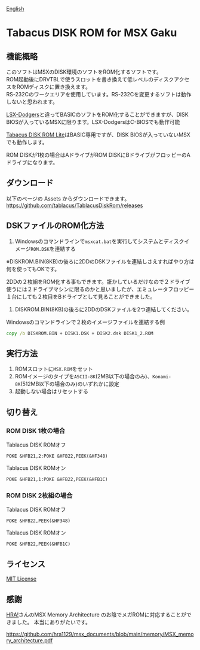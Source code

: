 [English](https://github.com/tablacus/TablacusDiskRom/blob/main/README_EN.MD)

# Tabacus DISK ROM for MSX Gaku

## 機能概略

このソフトはMSXのDISK環境のソフトをROM化するソフトです。  
ROM起動後にDRVTBLで使うスロットを書き換えて低レベルのディスクアクセスをROMディスクに置き換えます。  
RS-232Cのワークエリアを使用しています。RS-232Cを変更するソフトは動作しないと思われます。

[LSX-Dodgers](https://github.com/tablacus/LSX-Dodgers)と違ってBASICのソフトをROM化することができますが、DISK BIOSが入っているMSXに限ります。LSX-DodgersはC-BIOSでも動作可能

[Tabacus DISK ROM Lite](https://github.com/tablacus/TablacusDiskRomLite)はBASIC専用ですが、DISK BIOSが入っていないMSXでも動作します。

ROM DISKが1枚の場合はAドライブがROM DISKにBドライブがフロッピーのAドライブになります。

## ダウンロード

以下のページの Assets からダウンロードできます。  
https://github.com/tablacus/TablacusDiskRom/releases

## DSKファイルのROM化方法

1. Windowsのコマンドラインで`msxcat.bat`を実行してシステムとディスクイメージ`ROM.DSK`を連結する

※DISKROM.BIN(8KB)の後ろに2DDのDSKファイルを連結しさえすればやり方は何を使ってもOKです。

2DDの２枚組をROM化する事もできます。誑かしているだけなので２ドライブ使うには２ドライブマシンに限るのかと思いましたが、エミュレータフロッピー１台にしても２枚目をBドライブとして見ることができました。

1. DISKROM.BIN(8KB)の後ろに2DDのDSKファイルを2つ連結してください。

Windowsのコマンドラインで２枚のイメージファイルを連結する例
```bat
copy /b DISKROM.BIN + DISK1.DSK + DISK2.dsk DISK1_2.ROM
```

## 実行方法

1. ROMスロットに`MSX.ROM`をセット
2. ROMイメージのタイプを`ASCII-8K`(2MB以下の場合のみ)、`Konami-8K`(512MB以下の場合のみ)のいずれかに設定
3. 起動しない場合はリセットする


## 切り替え

### ROM DISK 1枚の場合

Tablacus DISK ROMオフ
```basic
POKE &HFB21,2:POKE &HFB22,PEEK(&HF348)
```

Tablacus DISK ROMオン
```basic
POKE &HFB21,1:POKE &HFB22,PEEK(&HFB1C)
```

### ROM DISK 2枚組の場合

Tablacus DISK ROMオフ
```basic
POKE &HFB22,PEEK(&HF348)
```

Tablacus DISK ROMオン
```basic
POKE &HFB22,PEEK(&HFB1C)
```

## ライセンス

[MIT License](https://github.com/tablacus/TablacusDiskRom/blob/main/LICENSE.TXT)

## 感謝

[HRA!](https://twitter.com/thara1129)さんのMSX Memory Architecture のお陰でメガROMに対応することができました。
本当にありがたいです。

https://github.com/hra1129/msx_documents/blob/main/memory/MSX_memory_architecture.pdf

